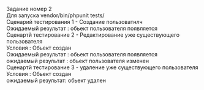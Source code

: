 Задание номер 2 <br>
Для запуска vendor/bin/phpunit tests/<br>
Сценарий тестирования 1 - Создание пользоватнлч <br>
Ожидаемый результат : обьект пользователя появляется<br>
Сценартй тестирование  2 - Редактирование уже существующего пользователя <br>
Условия : Обьект создан<br>
Ожидаемый результат : обьект пользователя появляется<br>
ожидаемый результат : обьект пользователя изменен <br>
Сценартй тестирование  3 - удаление  уже существующего пользователя <br>
Условия : Обьект создан <br>
ожидаемый результат: обьект удален <br>